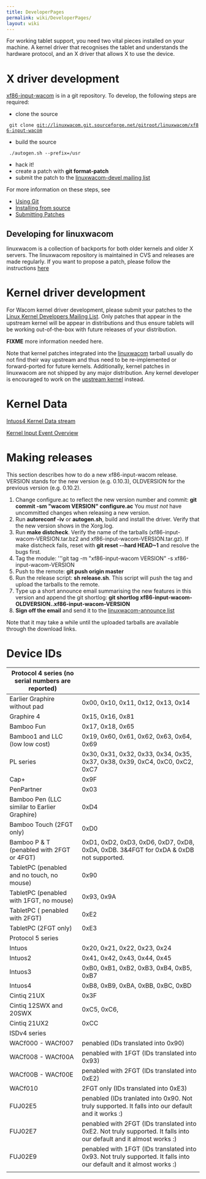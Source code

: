 ```yaml
---
title: DeveloperPages
permalink: wiki/DeveloperPages/
layout: wiki
---
```


For working tablet support, you need two vital pieces installed on your
machine. A kernel driver that recognises the tablet and understands the
hardware protocol, and an X driver that allows X to use the device.

X driver development
====================

[xf86-input-wacom](xf86-input-wacom "wikilink") is in a git repository.
To develop, the following steps are required:

-   clone the source

` git clone `[`git://linuxwacom.git.sourceforge.net/gitroot/linuxwacom/xf86-input-wacom`](git://linuxwacom.git.sourceforge.net/gitroot/linuxwacom/xf86-input-wacom)

-   build the source

` ./autogen.sh --prefix=/usr`

-   hack it!
-   create a patch with **git format-patch**
-   submit the patch to the [linuxwacom-devel mailing
    list](https://lists.sourceforge.net/lists/listinfo/linuxwacom-devel)

For more information on these steps, see

-   [Using Git](/wiki/Using_Git "wikilink")
-   [Installing from source](/wiki/Installing_from_source "wikilink")
-   [Submitting Patches](/wiki/Submitting_Patches "wikilink")

Developing for linuxwacom
-------------------------

linuxwacom is a collection of backports for both older kernels and older
X servers. The linuxwacom repository is maintained in CVS and releases
are made regularly. If you want to propose a patch, please follow the
instructions [ here](/wiki/LinuxwacomDevelopment "wikilink")

Kernel driver development
=========================

For Wacom kernel driver development, please submit your patches to the
[Linux Kernel Developers Mailing List](http://lkml.org). Only patches
that appear in the upstream kernel will be appear in distributions and
thus ensure tablets will be working out-of-the-box with future releases
of your distribution.

**FIXME** more information needed here.

Note that kernel patches integrated into the
[linuxwacom](linuxwacom "wikilink") tarball usually do not find their
way upstream and thus need to be re-implemented or forward-ported for
future kernels. Additionally, kernel patches in linuxwacom are not
shipped by any major distribution. Any kernel developer is encouraged to
work on the [upstream kernel](http://kernel.org) instead.

Kernel Data
===========

[Intuos4 Kernel Data stream](/wiki/Intuos4_Kernel_Data_stream "wikilink")

[Kernel Input Event Overview](/wiki/Kernel_Input_Event_Overview "wikilink")

Making releases
===============

This section describes how to do a new xf86-input-wacom release. VERSION
stands for the new version (e.g. 0.10.3), OLDVERSION for the previous
version (e.g. 0.10.2).

1.  Change configure.ac to reflect the new version number and commit:
    **git commit -sm "wacom VERSION" configure.ac** You *must not* have
    uncommitted changes when releasing a new version.
2.  Run **autoreconf -iv** or **autogen.sh**, build and install the
    driver. Verify that the new version shows in the Xorg.log.
3.  Run **make distcheck**. Verify the name of the tarballs
    (xf86-input-wacom-VERSION.tar.bz2 and
    xf86-input-wacom-VERSION.tar.gz). If make distcheck fails, reset
    with **git reset --hard HEAD~1** and resolve the bugs first.
4.  Tag the module: '''git tag -m "xf86-input-wacom VERSION" -s
    xf86-input-wacom-VERSION
5.  Push to the remote: **git push origin master**
6.  Run the release script: **sh release.sh**. This script will push the
    tag and upload the tarballs to the remote.
7.  Type up a short announce email summarising the new features in this
    version and append the git shortlog: **git shortlog
    xf86-input-wacom-OLDVERSION..xf86-input-wacom-VERSION**
8.  **Sign off the email** and send it to the [ linuxwacom-announce
    list](/wiki/Mailing_lists "wikilink")

Note that it may take a while until the uploaded tarballs are available
through the download links.

Device IDs
==========

| Protocol 4 series (no serial numbers are reported) |                                                                                                                     |
|----------------------------------------------------|---------------------------------------------------------------------------------------------------------------------|
| Earlier Graphire without pad                       | 0x00, 0x10, 0x11, 0x12, 0x13, 0x14                                                                                  |
| Graphire 4                                         | 0x15, 0x16, 0x81                                                                                                    |
| Bamboo Fun                                         | 0x17, 0x18, 0x65                                                                                                    |
| Bamboo1 and LLC (low low cost)                     | 0x19, 0x60, 0x61, 0x62, 0x63, 0x64, 0x69                                                                            |
| PL series                                          | 0x30, 0x31, 0x32, 0x33, 0x34, 0x35, 0x37, 0x38, 0x39, 0xC4, 0xC0, 0xC2, 0xC7                                        |
| Cap+                                               | 0x9F                                                                                                                |
| PenPartner                                         | 0x03                                                                                                                |
| Bamboo Pen (LLC similar to Earlier Graphire)       | 0xD4                                                                                                                |
| Bamboo Touch (2FGT only)                           | 0xD0                                                                                                                |
| Bamboo P & T (penabled with 2FGT or 4FGT)          | 0xD1, 0xD2, 0xD3, 0xD6, 0xD7, 0xD8, 0xDA, 0xDB. 3&4FGT for 0xDA & 0xDB not supported.                               |
| TabletPC (penabled and no touch, no mouse)         | 0x90                                                                                                                |
| TabletPC (penabled with 1FGT, no mouse)            | 0x93, 0x9A                                                                                                          |
| TabletPC ( penabled with 2FGT)                     | 0xE2                                                                                                                |
| TabletPC (2FGT only)                               | 0xE3                                                                                                                |
| Protocol 5 series                                  |                                                                                                                     |
| Intuos                                             | 0x20, 0x21, 0x22, 0x23, 0x24                                                                                        |
| Intuos2                                            | 0x41, 0x42, 0x43, 0x44, 0x45                                                                                        |
| Intuos3                                            | 0xB0, 0xB1, 0xB2, 0xB3, 0xB4, 0xB5, 0xB7                                                                            |
| Intuos4                                            | 0xB8, 0xB9, 0xBA, 0xBB, 0xBC, 0xBD                                                                                  |
| Cintiq 21UX                                        | 0x3F                                                                                                                |
| Cintiq 12SWX and 20SWX                             | 0xC5, 0xC6,                                                                                                         |
| Cintiq 21UX2                                       | 0xCC                                                                                                                |
| ISDv4 series                                       |                                                                                                                     |
| WACf000 - WACf007                                  | penabled (IDs translated into 0x90)                                                                                 |
| WACf008 - WACf00A                                  | penabled with 1FGT (IDs translated into 0x93)                                                                       |
| WACf00B - WACf00E                                  | penabled with 2FGT (IDs translated into 0xE2)                                                                       |
| WACf010                                            | 2FGT only (IDs translated into 0xE3)                                                                                |
| FUJ02E5                                            | penabled (IDs tranlated into 0x90. Not truly supported. It falls into our default and it works :)                   |
| FUJ02E7                                            | penabled with 2FGT (IDs translated into 0xE2. Not truly supported. It falls into our default and it almost works :) |
| FUJ02E9                                            | penabled with 1FGT (IDs translated into 0x93. Not truly supported. It falls into our default and it almost works :) |
|                                                    |                                                                                                                     |

